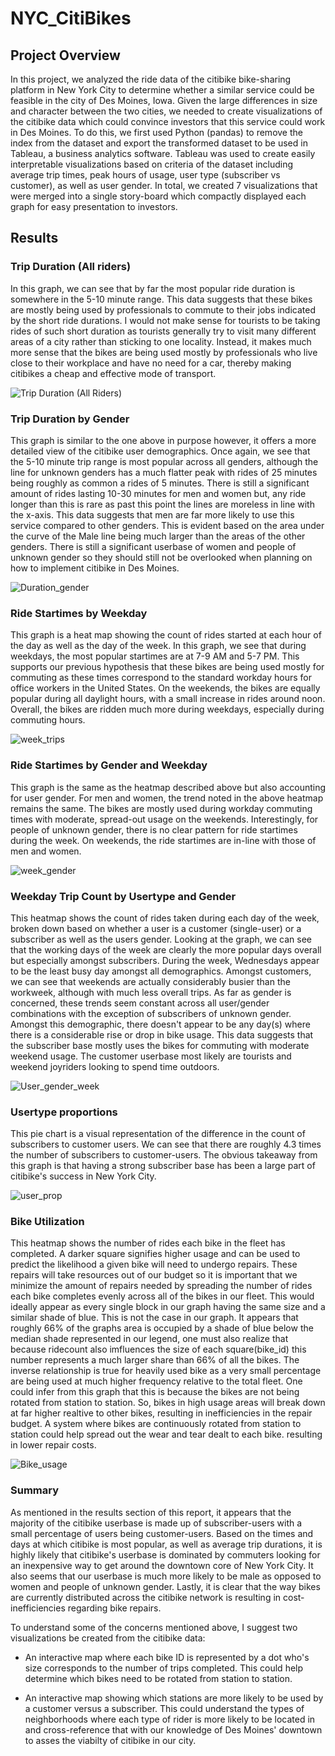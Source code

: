 # NYC_CitiBikes

## Project Overview
In this project, we analyzed the ride data of the citibike bike-sharing platform in New York City to determine whether a similar service could be feasible in the city of Des Moines, Iowa. Given the large differences in size and character between the two cities, we needed to create visualizations of the citibike data which could convince investors that this service could work in Des Moines. To do this, we first used Python (pandas) to remove the index from the dataset and export the transformed dataset to be used in Tableau, a business analytics software. Tableau was used to create easily interpretable visualizations based on criteria of the dataset including average trip times, peak hours of usage, user type (subscriber vs customer), as well as user gender. In total, we created 7 visualizations that were merged into a single story-board which compactly displayed each graph for easy presentation to investors. 

## Results

### Trip Duration (All riders)
In this graph, we can see that by far the most popular ride duration is somewhere in the 5-10 minute range. This data suggests that these bikes are mostly being used by professionals to commute to their jobs indicated by the short ride durations. I would not make sense for tourists to be taking rides of such short duration as tourists generally try to visit many different areas of a city rather than sticking to one locality. Instead, it makes much more sense that the bikes are being used mostly by professionals who live close to their workplace and have no need for a car, thereby making citibikes a cheap and effective mode of transport. 

![Trip Duration (All Riders)](https://user-images.githubusercontent.com/93050931/153681854-c945907c-38b1-4a79-89e7-7209d5373013.png)

### Trip Duration by Gender
This graph is similar to the one above in purpose however, it offers a more detailed view of the citibike user demographics. Once again, we see that the 5-10 minute trip range is most popular across all genders, although the line for unknown genders has a much flatter peak with rides of 25 minutes being roughly as common a rides of 5 minutes. There is still a significant amount of rides lasting 10-30 minutes for men and women but, any ride longer than this is rare as past this point the lines are moreless in line with the x-axis. This data suggests that men are far more likely to use this service compared to other genders. This is evident based on the area under the curve of the Male line being much larger than the areas of the other genders. There is still a significant userbase of women and people of unknown gender so they should still not be overlooked when planning on how to implement citibike in Des Moines.

![Duration_gender](https://user-images.githubusercontent.com/93050931/153681883-0390addb-721a-4708-ad52-d5cf4ca71402.png)


### Ride Startimes by Weekday
This graph is a heat map showing the count of rides started at each hour of the day as well as the day of the week. In this graph, we see that during weekdays, the most popular startimes are at 7-9 AM and 5-7 PM. This supports our previous hypothesis that these bikes are being used mostly for commuting as these times correspond to the standard workday hours for office workers in the United States. On the weekends, the bikes are equally popular during all daylight hours, with a small increase in rides around noon. Overall, the bikes are ridden much more during weekdays, especially during commuting hours.

![week_trips](https://user-images.githubusercontent.com/93050931/153681910-d8d0fa11-690d-4ec5-910e-48ec4a01bc6c.png)


### Ride Startimes by Gender and Weekday
This graph is the same as the heatmap described above but also accounting for user gender. For men and women, the trend noted in the above heatmap remains the same. The bikes are mostly used during workday commuting times with moderate, spread-out usage on the weekends. Interestingly, for people of unknown gender, there is no clear pattern for ride startimes during the week. On weekends, the ride startimes are in-line with those of men and women.

![week_gender](https://user-images.githubusercontent.com/93050931/153681925-f0d7590a-99c6-4a85-a259-2ab8662a4323.png)



### Weekday Trip Count by Usertype and Gender
This heatmap shows the count of rides taken during each day of the week, broken down based on whether a user is a customer (single-user) or a subscriber as well as the users gender. Looking at the graph, we can see that the working days of the week are clearly the more popular days overall but especially amongst subscribers. During the week, Wednesdays appear to be the least busy day amongst all demographics. Amongst customers, we can see that weekends are actually considerably busier than the workweek, although with much less overall trips. As far as gender is concerned, these trends seem constant across all user/gender combinations with the exception of subscribers of unknown gender. Amongst this demographic, there doesn't appear to be any day(s) where there is a considerable rise or drop in bike usage. This data suggests that the subscriber base mostly uses the bikes for commuting with moderate weekend usage. The customer userbase most likely are tourists and weekend joyriders looking to spend time outdoors.

![User_gender_week](https://user-images.githubusercontent.com/93050931/153681944-1aeec1f7-c634-4a33-a54d-bd5caf12f190.png)


### Usertype proportions
This pie chart is a visual representation of the difference in the count of subscribers to customer users. We can see that there are roughly 4.3 times the number of subscribers to customer-users. The obvious takeaway from this graph is that having a strong subscriber base has been a large part of citibike's success in New York City.

![user_prop](https://user-images.githubusercontent.com/93050931/153681967-e9da4f25-ce52-4fb7-8f49-ace161acdc99.png)


### Bike Utilization
This heatmap shows the number of rides each bike in the fleet has completed. A darker square signifies higher usage and can be used to predict the likelihood a given bike will need to undergo repairs. These repairs will take resources out of our budget so it is important that we minimize the amount of repairs needed by spreading the number of rides each bike completes evenly across all of the bikes in our fleet. This would ideally appear as every single block in our graph having the same size and a similar shade of blue. This is not the case in our graph. It appears that roughly 66% of the graphs area is occupied by a shade of blue below the median shade represented in our legend, one must also realize that because ridecount also imfluences the size of each square(bike_id) this number represents a much larger share than 66% of all the bikes. The inverse relationship is true for heavily used bike as a very small percentage are being used at much higher frequency relative to the total fleet. One could infer from this graph that this is because the bikes are not being rotated from station to station. So, bikes in high usage areas will break down at far higher realtive to other bikes, resulting in inefficiencies in the repair budget. A system where bikes are continuously rotated from station to station could help spread out the wear and tear dealt to each bike. resulting in lower repair costs.

![Bike_usage](https://user-images.githubusercontent.com/93050931/153682088-410102db-b429-4b4a-8378-9e0a647edf62.png)


### Summary 
As mentioned in the results section of this report, it appears that the majority of the citibike userbase is made up of subscriber-users with a small percentage of users being customer-users. Based on the times and days at which citibike is most popular, as well as average trip durations, it is highly likely that citibike's userbase is dominated by commuters looking for an inexpensive way to get around the downtown core of New York City. It also seems that our userbase is much more likely to be male as opposed to women and people of unknown gender. Lastly, it is clear that the way bikes are currently distributed across the citibike network is resulting in cost-inefficiencies regarding bike repairs.

To understand some of the concerns mentioned above, I suggest two visualizations be created from the citibike data:

- An interactive map where each bike ID is represented by a dot who's size corresponds to the number of trips completed. This could help determine which bikes need to be rotated from station to station.

- An interactive map showing which stations are more likely to be used by a customer versus a subscriber. This could understand the types of neighborhoods where each type of rider is more likely to be located in and cross-reference that with our knowledge of Des Moines' downtown to asses the viabilty of citibike in our city. 
